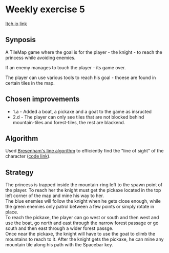 # Weekly exercise 5

[Itch.io link](https://unijacob.itch.io/week-5)

## Synposis
A TileMap game where the goal is for the player - the knight - to reach the princess while avoiding enemies. 

If an enemy manages to touch the player - its game over.

The player can use various tools to reach his goal - thoese are found in certain tiles in the map.

## Chosen improvements
* 1.a - Added a boat, a pickaxe and a goat to the game as insructed
* 2.d - The player can only see tiles that are not blocked behind mountain-tiles and forest-tiles, the rest are blackend.

## Algorithm
Used [Bresenham's line algorithm](https://en.wikipedia.org/wiki/Bresenham%27s_line_algorithm) to efficiently find the "line of sight" of the character 
([code link](https://github.com/UniJacob/Week5/blob/a70f2fefedc6d1cf91e2406db4ce18142447dfe2/Assets/Scripts/LineOfSight.cs#L68)).

## Strategy
The princess is trapped inside the mountain-ring left to the spawn point of the player. To reach her the knight must get the pickaxe located in the top left corner of the map and mine his way to her.<br/>
The blue enemies will follow the knight when he gets close enough, while the green enemies only patrol between a few points or simply rotate in place.<br/>
To reach the pickaxe, the player can go west or south and then west and use the boat, go north and east through the narrow forest passage or go south and then east through a wider forest passge.<br/>
Once near the pickaxe, the knight will have to use the goat to climb the mountains to reach to it. After the knight gets the pickaxe, he can mine any mountain tile along his path with the Spacebar key.
